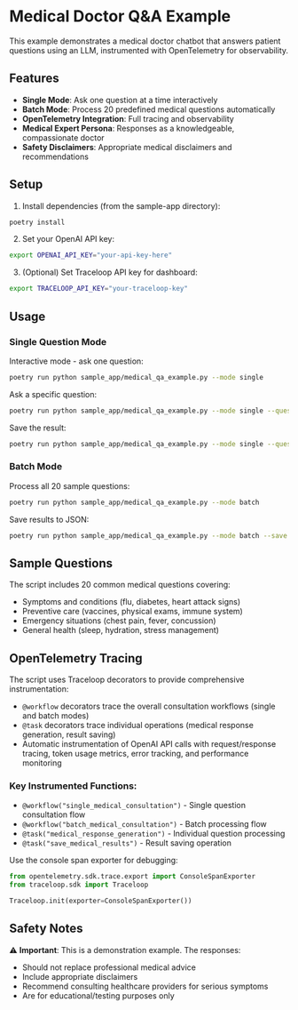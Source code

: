 # Medical Doctor Q&A Example

This example demonstrates a medical doctor chatbot that answers patient questions using an LLM, instrumented with OpenTelemetry for observability.

## Features

- **Single Mode**: Ask one question at a time interactively
- **Batch Mode**: Process 20 predefined medical questions automatically
- **OpenTelemetry Integration**: Full tracing and observability
- **Medical Expert Persona**: Responses as a knowledgeable, compassionate doctor
- **Safety Disclaimers**: Appropriate medical disclaimers and recommendations

## Setup

1. Install dependencies (from the sample-app directory):
```bash
poetry install
```

2. Set your OpenAI API key:
```bash
export OPENAI_API_KEY="your-api-key-here"
```

3. (Optional) Set Traceloop API key for dashboard:
```bash
export TRACELOOP_API_KEY="your-traceloop-key"
```

## Usage

### Single Question Mode

Interactive mode - ask one question:
```bash
poetry run python sample_app/medical_qa_example.py --mode single
```

Ask a specific question:
```bash
poetry run python sample_app/medical_qa_example.py --mode single --question "What are the symptoms of flu?"
```

Save the result:
```bash
poetry run python sample_app/medical_qa_example.py --mode single --question "How much sleep do I need?" --save
```

### Batch Mode

Process all 20 sample questions:
```bash
poetry run python sample_app/medical_qa_example.py --mode batch
```

Save results to JSON:
```bash
poetry run python sample_app/medical_qa_example.py --mode batch --save
```

## Sample Questions

The script includes 20 common medical questions covering:
- Symptoms and conditions (flu, diabetes, heart attack signs)
- Preventive care (vaccines, physical exams, immune system)
- Emergency situations (chest pain, fever, concussion)
- General health (sleep, hydration, stress management)

## OpenTelemetry Tracing

The script uses Traceloop decorators to provide comprehensive instrumentation:

- `@workflow` decorators trace the overall consultation workflows (single and batch modes)
- `@task` decorators trace individual operations (medical response generation, result saving)
- Automatic instrumentation of OpenAI API calls with request/response tracing, token usage metrics, error tracking, and performance monitoring

### Key Instrumented Functions:
- `@workflow("single_medical_consultation")` - Single question consultation flow
- `@workflow("batch_medical_consultation")` - Batch processing flow
- `@task("medical_response_generation")` - Individual question processing
- `@task("save_medical_results")` - Result saving operation

Use the console span exporter for debugging:
```python
from opentelemetry.sdk.trace.export import ConsoleSpanExporter
from traceloop.sdk import Traceloop

Traceloop.init(exporter=ConsoleSpanExporter())
```

## Safety Notes

⚠️ **Important**: This is a demonstration example. The responses:
- Should not replace professional medical advice
- Include appropriate disclaimers
- Recommend consulting healthcare providers for serious symptoms
- Are for educational/testing purposes only